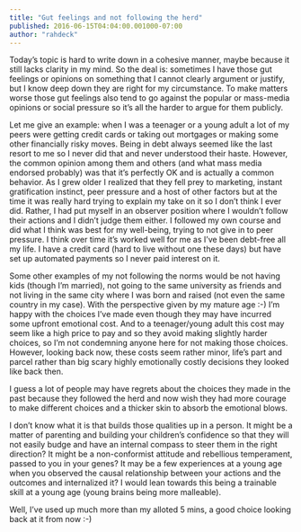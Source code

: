```yaml
---
title: "Gut feelings and not following the herd"
published: 2016-06-15T04:04:00.001000-07:00
author: "rahdeck"
---
```

Today’s topic is hard to write down in a cohesive manner, maybe because it still lacks clarity in my mind. So the deal is: sometimes I have those gut feelings or opinions on something that I cannot clearly argument or justify, but I know deep down they are right for my circumstance. To make matters worse those gut feelings also tend to go against the popular or mass-media opinions or social pressure so it’s all the harder to argue for them publicly.

Let me give an example: when I was a teenager or a young adult a lot of my peers were getting credit cards or taking out mortgages or making some other financially risky moves. Being in debt always seemed like the last resort to me so I never did that and never understood their haste. However, the common opinion among them and others (and what mass media endorsed probably) was that it’s perfectly OK and is actually a common behavior. As I grew older I realized that they fell prey to marketing, instant gratification instinct, peer pressure and a host of other factors but at the time it was really hard trying to explain my take on it so I don’t think I ever did. Rather, I had put myself in an observer position where I wouldn’t follow their actions and I didn’t judge them either. I followed my own course and did what I think was best for my well-being, trying to not give in to peer pressure. I think over time it’s worked well for me as I’ve been debt-free all my life. I have a credit card (hard to live without one these days) but have set up automated payments so I never paid interest on it.

Some other examples of my not following the norms would be not having kids (though I’m married), not going to the same university as friends and not living in the same city where I was born and raised (not even the same country in my case). With the perspective given by my mature age :-) I’m happy with the choices I’ve made even though they may have incurred some upfront emotional cost. And to a teenager/young adult this cost may seem like a high price to pay and so they avoid making slightly harder choices, so I’m not condemning anyone here for not making those choices. However, looking back now, these costs seem rather minor, life’s part and parcel rather than big scary highly emotionally costly decisions they looked like back then.

I guess a lot of people may have regrets about the choices they made in the past because they followed the herd and now wish they had more courage to make different choices and a thicker skin to absorb the emotional blows.

I don’t know what it is that builds those qualities up in a person. It might be a matter of parenting and building your children’s confidence so that they will not easily budge and have an internal compass to steer them in the right direction? It might be a non-conformist attitude and rebellious temperament, passed to you in your genes? It may be a few experiences at a young age when you observed the causal relationship between your actions and the outcomes and internalized it? I would lean towards this being a trainable skill at a young age (young brains being more malleable).

Well, I’ve used up much more than my alloted 5 mins, a good choice looking back at it from now :-)